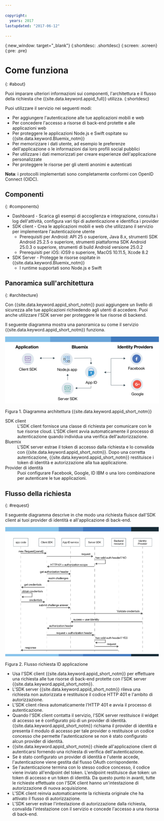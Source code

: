 ```yaml
---

copyright:
  years: 2017
lastupdated: "2017-06-12"

---
```


{:new_window: target="_blank"}
{:shortdesc: .shortdesc}
{:screen: .screen}
{:pre: .pre}


# Come funziona
{: #about}

Puoi imparare ulteriori informazioni sui componenti, l'architettura e il flusso della richiesta che {{site.data.keyword.appid_full}} utilizza.
{:shortdesc}


Puoi utilizzare il servizio nei seguenti modi:

* Per aggiungere l'autenticazione alle tue applicazioni mobili e web
* Per concedere l'accesso a risorse di back-end protette e alle applicazioni web
* Per proteggere le applicazioni Node.js e Swift ospitate su {{site.data.keyword.Bluemix_notm}}
* Per memorizzare i dati utente, ad esempio le preferenze dell'applicazione o le informazioni dai loro profili social pubblici
* Per utilizzare i dati memorizzati per creare esperienze dell'applicazione personalizzate
* Per proteggere le risorse per gli utenti anonimi e autenticati

**Nota**: i protocolli implementati sono completamente conformi con OpenID Connect (OIDC).


## Componenti
{: #components}

* Dashboard - Scarica gli esempi di accoglienza e integrazione, consulta i log dell'attività, configura vari tipi di autenticazione e identifica i provider
* SDK client - Crea le applicazioni mobili e web che utilizzano il servizio per implementare l'autenticazione utente
    * Prerequisiti per Android: API 25 o superiore, Java 8.x, strumenti SDK Android 25.2.5 o superiore, strumenti piattaforma SDK Android 25.0.3 o superiore, strumenti di build Android versione 25.0.2
    * Prerequisiti per iOS: iOS9 o superiore, MacOS 10.11.5, Xcode 8.2
* SDK Server - Protegge le risorse ospitate in {{site.data.keyword.Bluemix_notm}}
    * I runtime supportati sono Node.js e Swift

## Panoramica sull'architettura
{: #architecture}

Con {{site.data.keyword.appid_short_notm}} puoi aggiungere un livello di sicurezza alle tue applicazioni richiedendo agli utenti di accedere. Puoi anche utilizzare l'SDK server per proteggere le tue risorse di backend.

Il seguente diagramma mostra una panoramica su come il servizio {{site.data.keyword.appid_short_notm}} funziona.

![{{site.data.keyword.appid_short_notm}} diagramma architettura](/images/appid_architecture2.png)

Figura 1. Diagramma architettura {{site.data.keyword.appid_short_notm}}

<dl>
  <dt> SDK client </dt>
    <dd> L'SDK client fornisce una classe di richiesta per comunicare con le tue risorse cloud. L'SDK client avvia automaticamente il processo di autenticazione quando individua una verifica dell'autorizzazione. </dd>
  <dt> Bluemix </dt>
    <dd>  L'SDK server estrae il token di accesso dalla richiesta e lo convalida con {{site.data.keyword.appid_short_notm}}. Dopo una corretta autenticazione, {{site.data.keyword.appid_short_notm}} restituisce i token di identità e autorizzazione alla tua applicazione. </dd>
  <dt> Provider di identità </dt>
    <dd> Puoi configurare Facebook, Google, ID IBM o una loro combinazione per autenticare le tue applicazioni.  </dd>
</dl>


## Flusso della richiesta
{: #request}

Il seguente diagramma descrive in che modo una richiesta fluisce dall'SDK client ai tuoi provider di identità e all'applicazione di back-end.

![{{site.data.keyword.appid_short_notm}} flusso richiesta](/images/appidflow.png)

Figura 2. Flusso richiesta ID applicazione

* Usa l'SDK client {{site.data.keyword.appid_short_notm}} per effettuare una richiesta alle tue risorse di back-end protette con l'SDK server {{site.data.keyword.appid_short_notm}}.
* L'SDK server {{site.data.keyword.appid_short_notm}} rileva una richiesta non autorizzata e restituisce il codice HTTP 401 e l'ambito di autorizzazione.
* L'SDK client rileva automaticamente l'HTTP 401 e avvia il processo di autenticazione.
* Quando l'SDK client contatta il servizio, l'SDK server restituisce il widget di accesso se è configurato più di un provider di identità. {{site.data.keyword.appid_short_notm}} richiama il provider di identità e presenta il modulo di accesso per tale provider o restituisce un codice concesso che permette l'autenticazione se non è stato configurato alcun provider di identità.
* {{site.data.keyword.appid_short_notm}} chiede all'applicazione client di autenticarsi fornendo una richiesta di verifica dell'autenticazione.
* Se è stato configurato un provider di identità e l'utente accede, l'autenticazione viene gestita dal flusso OAuth corrispondente.
* Se l'autenticazione termina con lo stesso codice concesso, il codice viene inviato all'endpoint del token. L'endpoint restituisce due token: un token di accesso e un token di identità. Da questo punto in avanti, tutte le richieste effettuate con l'SDK client hanno un'intestazione di autorizzazione di nuova acquisizione. 
* L'SDK client reinvia automaticamente la richiesta originale che ha attivato il flusso di autorizzazione.
* L'SDK server estrae l'intestazione di autorizzazione dalla richiesta, convalida l'intestazione con il servizio e concede l'accesso a una risorsa di back-end.
